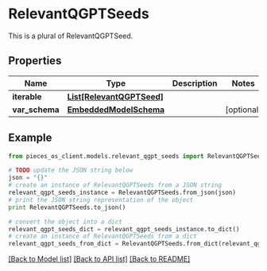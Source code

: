 # RelevantQGPTSeeds

This is a plural of RelevantQGPTSeed.

## Properties
Name | Type | Description | Notes
------------ | ------------- | ------------- | -------------
**iterable** | [**List[RelevantQGPTSeed]**](RelevantQGPTSeed.md) |  | 
**var_schema** | [**EmbeddedModelSchema**](EmbeddedModelSchema.md) |  | [optional] 

## Example

```python
from pieces_os_client.models.relevant_qgpt_seeds import RelevantQGPTSeeds

# TODO update the JSON string below
json = "{}"
# create an instance of RelevantQGPTSeeds from a JSON string
relevant_qgpt_seeds_instance = RelevantQGPTSeeds.from_json(json)
# print the JSON string representation of the object
print RelevantQGPTSeeds.to_json()

# convert the object into a dict
relevant_qgpt_seeds_dict = relevant_qgpt_seeds_instance.to_dict()
# create an instance of RelevantQGPTSeeds from a dict
relevant_qgpt_seeds_from_dict = RelevantQGPTSeeds.from_dict(relevant_qgpt_seeds_dict)
```
[[Back to Model list]](../README.md#documentation-for-models) [[Back to API list]](../README.md#documentation-for-api-endpoints) [[Back to README]](../README.md)


